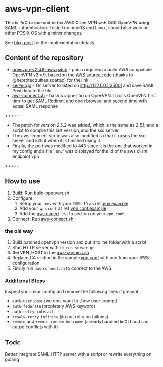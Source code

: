 # aws-vpn-client

This is PoC to connect to the AWS Client VPN with OSS OpenVPN using SAML
authentication. Tested on macOS and Linux, should also work on other POSIX OS with a minor changes.

See [blog post](https://smallhacks.wordpress.com/2020/07/08/aws-client-vpn-internals/) for the implementation details.

## Content of the repository

- [openvpn-v2.4.9-aws.patch](openvpn-v2.4.9-aws.patch) - patch required to build
AWS compatible OpenVPN v2.4.9, based on the
[AWS source code](https://amazon-source-code-downloads.s3.amazonaws.com/aws/clientvpn/osx-v1.2.5/openvpn-2.4.5-aws-2.tar.gz) (thanks to @heprotecbuthealsoattac) for the link.
- [server.go](server.go) - Go server to listed on http://127.0.0.1:35001 and save
SAML Post data to the file
- [aws-connect.sh](aws-connect.sh) - bash wrapper to run OpenVPN. It runs OpenVPN first time to get SAML Redirect and open browser and second time with actual SAML response

+++++
- The patch for version 2.5.2 was added, which is the same as 2.5.1, and a script to compile this last version, and the sso server.
- The aws-connect script was also modified so that it raises the sso server and kills it when it is finished using it.
- Finally, the port was modified to 443 since it is the one that worked in my config and a file '.env' was displayed for the id of the aws client endpoint vpn

+++++
## How to use

1. Build: Run [build-openvpn.sh](build-openvpn.sh)
1. Configure:
     1. Setup your `.env` with your `CVPN_ID` as ref [.env.example](.env.example)
     1. Add your `vpn.conf` as ref [vpn.conf.example](vpn.conf.example)
     1. Add the [aws.cacert](aws.cacert) first to <ca> section on your `vpn.conf`
1. Connect: Run [aws-connect.sh](aws-connect.sh)

### the old way
1. Build patched openvpn version and put it to the folder with a script
1. Start HTTP server with `go run server.go`
1. Set VPN_HOST in the [aws-connect.sh](aws-connect.sh)
1. Replace CA section in the sample [vpn.conf](vpn.conf) with one from your AWS configuration
1. Finally run `aws-connect.sh` to connect to the AWS.

### Additional Steps

Inspect your ovpn config and remove the following lines if present
- `auth-user-pass` (we dont want to show user prompt)
- `auth-federate` (propietary AWS keyword)
- `auth-retry interact` 
- `resolv-retry infinite` (do not retry on failures)
- `remote` and `remote-random-hostname` (already handled in CLI and can cause conflicts with it)

## Todo

Better integrate SAML HTTP server with a script or rewrite everything on golang
